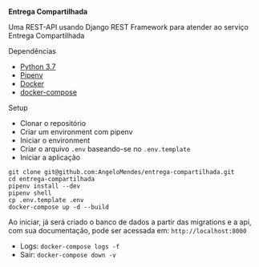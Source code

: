 **Entrega Compartilhada**

Uma REST-API usando Django REST Framework para atender ao serviço Entrega Compartilhada 


Dependências
- [Python 3.7](https://www.python.org/downloads/)
- [Pipenv](https://pipenv.readthedocs.io/en/latest/basics/)
- [Docker](https://www.docker.com/)
- [docker-compose](https://docs.docker.com/compose/)

Setup
- Clonar o repositório
- Criar um environment com pipenv
- Iniciar o environment
- Criar o arquivo `.env` baseando-se no `.env.template`
- Iniciar a aplicação

```
git clone git@github.com:AngeloMendes/entrega-compartilhada.git
cd entrega-compartilhada
pipenv install --dev
pipenv shell
cp .env.template .env
docker-compose up -d --build
```
Ao iniciar, já será criado o banco de dados a partir das migrations e a api, com sua documentação, pode ser acessada em: `http://localhost:8000`

- Logs: `docker-compose logs -f`
- Sair: `docker-compose down -v`

